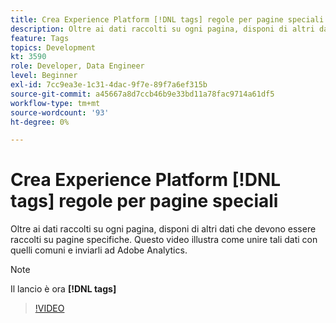 ```yaml
---
title: Crea Experience Platform [!DNL tags] regole per pagine speciali
description: Oltre ai dati raccolti su ogni pagina, disponi di altri dati che devono essere raccolti su pagine specifiche. Questo video illustra come unire tali dati con quelli comuni e inviarli ad Adobe Analytics.
feature: Tags
topics: Development
kt: 3590
role: Developer, Data Engineer
level: Beginner
exl-id: 7cc9ea3e-1c31-4dac-9f7e-89f7a6ef315b
source-git-commit: a45667a8d7ccb46b9e33bd11a78fac9714a61df5
workflow-type: tm+mt
source-wordcount: '93'
ht-degree: 0%

---
```


# Crea Experience Platform [!DNL tags] regole per pagine speciali

Oltre ai dati raccolti su ogni pagina, disponi di altri dati che devono essere raccolti su pagine specifiche. Questo video illustra come unire tali dati con quelli comuni e inviarli ad Adobe Analytics.

>[!NOTE]
>
> Il lancio è ora **[!DNL tags]**

>[!VIDEO](https://video.tv.adobe.com/v/28770/?quality=12&learn=on)
